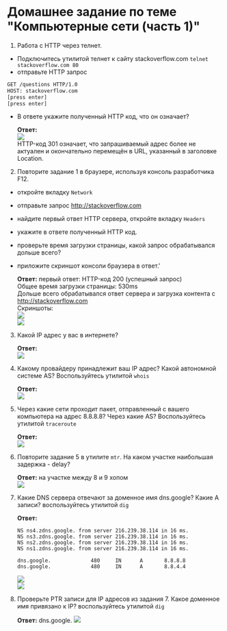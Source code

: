 # Домашнее задание по теме "Компьютерные сети (часть 1)"

1. Работа c HTTP через телнет.
- Подключитесь утилитой телнет к сайту stackoverflow.com
`telnet stackoverflow.com 80`
- отправьте HTTP запрос
```bash
GET /questions HTTP/1.0
HOST: stackoverflow.com
[press enter]
[press enter]
```
- В ответе укажите полученный HTTP код, что он означает?  

    **Ответ:**  
    ![](./assets/../.assets/images/telnet.png)  
    HTTP-код 301 означает, что запрашиваемый адрес более не актуален и окончательно перемещён в URL, указанный в заголовке Location.  
2. Повторите задание 1 в браузере, используя консоль разработчика F12.
- откройте вкладку `Network`
- отправьте запрос http://stackoverflow.com
- найдите первый ответ HTTP сервера, откройте вкладку `Headers`
- укажите в ответе полученный HTTP код.
- проверьте время загрузки страницы, какой запрос обрабатывался дольше всего?
- приложите скриншот консоли браузера в ответ.'

    **Ответ:** первый ответ: HTTP-код 200 (успешный запрос)  
    Общее время загрузки страницы: 530ms  
    Дольше всего обрабатывался ответ сервера и загрузка контента с http://stackoverflow.com  
    Скриншоты:  
    ![](./assets/../.assets/images/browser.png)  
    ![](./assets/../.assets/images/browser-2.png)  

3. Какой IP адрес у вас в интернете?

    **Ответ:**  
    ![](./assets/../.assets/images/curl.png)  

4. Какому провайдеру принадлежит ваш IP адрес? Какой автономной системе AS? Воспользуйтесь утилитой `whois`

    **Ответ:**  
    ![](./assets/../.assets/images/whois.png)  

5. Через какие сети проходит пакет, отправленный с вашего компьютера на адрес 8.8.8.8? Через какие AS? Воспользуйтесь утилитой `traceroute`

    **Ответ:**  
    ![](./assets/../.assets/images/traceroute.png)  

6. Повторите задание 5 в утилите `mtr`. На каком участке наибольшая задержка - delay?

    **Ответ:** на участке между 8 и 9 хопом  
    ![](./assets/../.assets/images/MTR.png)  

7. Какие DNS сервера отвечают за доменное имя dns.google? Какие A записи? воспользуйтесь утилитой `dig`

    **Ответ:**  
    ```
    NS ns4.zdns.google. from server 216.239.38.114 in 16 ms.
    NS ns3.zdns.google. from server 216.239.38.114 in 16 ms.
    NS ns2.zdns.google. from server 216.239.38.114 in 16 ms.
    NS ns1.zdns.google. from server 216.239.38.114 in 16 ms.

    dns.google.             480     IN      A       8.8.8.8
    dns.google.             480     IN      A       8.8.4.4
    ```
    ![](./assets/../.assets/images/dig.png)  
    ![](./assets/../.assets/images/dig-2.png)  

8. Проверьте PTR записи для IP адресов из задания 7. Какое доменное имя привязано к IP? воспользуйтесь утилитой `dig`

    **Ответ:** dns.google.
    ![](./assets/../.assets/images/ptr.png)  